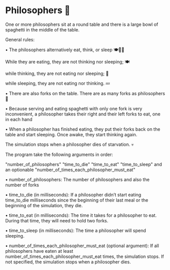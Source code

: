 # Philosophers 💭
One or more philosophers sit at a round table and there is a large bowl of spaghetti in the middle of the table.
<p>
General rules:
<p>
• The philosophers alternatively eat, think, or sleep 🍽💭💤
<p>
  While they are eating, they are not thinking nor sleeping; 🍽
<p>
  while thinking, they are not eating nor sleeping; 💭
<p>
  while sleeping, they are not eating nor thinking. 💤
<p>
• There are also forks on the table. There are as many forks as philosophers 🍴
<p>
• Because serving and eating spaghetti with only one fork is very inconvenient, a philosopher takes their right and their left forks to eat, one in each hand
<p>
• When a philosopher has finished eating, they put their forks back on the table and start sleeping. Once awake, they start thinking again.
<p>
The simulation stops when a philosopher dies of starvation. 💀
<p>
The program take the following arguments in order:
<p>
"number_of_philosophers" "time_to_die" "time_to_eat" "time_to_sleep" and an optionable "number_of_times_each_philosopher_must_eat"
<p>
• number_of_philosophers: The number of philosophers and also the number of forks
<p>
• time_to_die (in milliseconds): If a philosopher didn’t start eating time_to_die milliseconds since the beginning of their last meal or the beginning of the simulation, they die.
<p>
• time_to_eat (in milliseconds): The time it takes for a philosopher to eat. During that time, they will need to hold two forks.
<p>
• time_to_sleep (in milliseconds): The time a philosopher will spend sleeping.
<p>
• number_of_times_each_philosopher_must_eat (optional argument): If all philosophers have eaten at least number_of_times_each_philosopher_must_eat times, the simulation stops. If not specified, the simulation stops when a philosopher dies.
<p>
